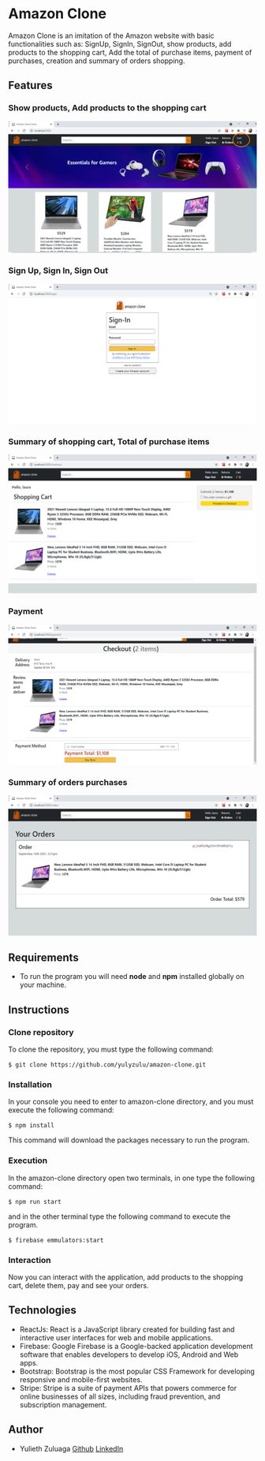 # Amazon Clone
Amazon Clone is an imitation of the Amazon website with basic functionalities such as: SignUp, SignIn, SignOut, show products, add products to the shopping cart, Add the total of purchase items, payment of purchases, creation and summary of orders shopping.

## Features
### Show products, Add products to the shopping cart
![](src/static/images/cart.png)

### Sign Up, Sign In, Sign Out
![](src/static/images/signIn.png)

### Summary of shopping cart, Total of purchase items
![](src/static/images/summary.png)

### Payment
![](src/static/images/payment.png)

### Summary of orders purchases
![](src/static/images/orders.png)


## Requirements
- To run the program you will need **node** and **npm** installed globally on your machine.

## Instructions

### Clone repository
To clone the repository, you must type the following command:
```
$ git clone https://github.com/yulyzulu/amazon-clone.git
```

### Installation

In your console you need to enter to amazon-clone directory, and you must execute the following command:

```
$ npm install
```
This command will download the packages necessary to run the program.

### Execution
In the amazon-clone directory open two terminals, in one type the following command:
```
$ npm run start
```
and in the other terminal type the following command to execute the program.
```
$ firebase emmulators:start
```

### Interaction
Now you can interact with the application, add products to the shopping cart, delete them, pay and see your orders.

## Technologies
- ReactJs: React is a JavaScript library created for building fast and interactive user interfaces for web and mobile applications.
- Firebase: Google Firebase is a Google-backed application development software that enables developers to develop iOS, Android and Web apps.
- Bootstrap: Bootstrap is the most popular CSS Framework for developing responsive and mobile-first websites.
- Stripe: Stripe is a suite of payment APIs that powers commerce for online businesses of all sizes, including fraud prevention, and subscription management.


## Author
- Yulieth Zuluaga [Github](https://github.com/yulyzulu) [LinkedIn](https://www.linkedin.com/in/yuliethzuluaga/)